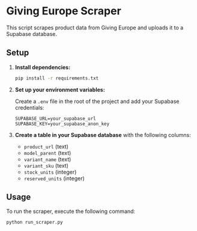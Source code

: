 # Giving Europe Scraper

This script scrapes product data from Giving Europe and uploads it to a Supabase database.

## Setup

1.  **Install dependencies:**

    ```bash
    pip install -r requirements.txt
    ```

2.  **Set up your environment variables:**

    Create a `.env` file in the root of the project and add your Supabase credentials:

    ```
    SUPABASE_URL=your_supabase_url
    SUPABASE_KEY=your_supabase_anon_key
    ```

3.  **Create a table in your Supabase database** with the following columns:
    *   `product_url` (text)
    *   `model_parent` (text)
    *   `variant_name` (text)
    *   `variant_sku` (text)
    *   `stock_units` (integer)
    *   `reserved_units` (integer)

## Usage

To run the scraper, execute the following command:

```bash
python run_scraper.py
```
